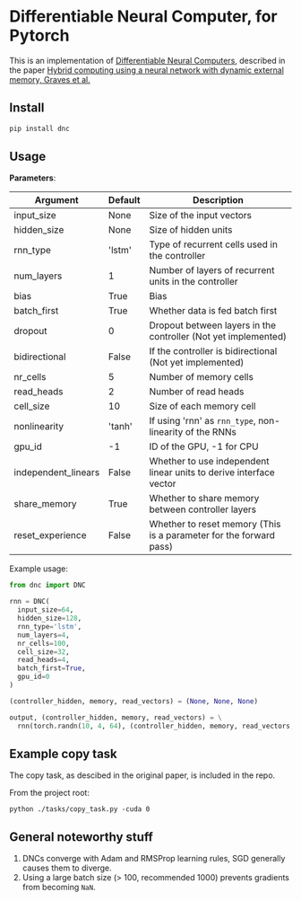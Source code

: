 # Differentiable Neural Computer, for Pytorch

This is an implementation of [Differentiable Neural Computers](people.idsia.ch/~rupesh/rnnsymposium2016/slides/graves.pdf), described in the paper [Hybrid computing using a neural network with dynamic external memory, Graves et al.](www.nature.com/articles/nature20101)

## Install

```bash
pip install dnc
```

## Usage

**Parameters**:

| Argument | Default | Description |
| --- | --- | --- |
| input_size | None | Size of the input vectors |
| hidden_size | None | Size of hidden units |
| rnn_type | 'lstm' | Type of recurrent cells used in the controller |
| num_layers | 1 | Number of layers of recurrent units in the controller |
| bias | True | Bias |
| batch_first | True | Whether data is fed batch first |
| dropout | 0 | Dropout between layers in the controller (Not yet implemented) |
| bidirectional | False | If the controller is bidirectional (Not yet implemented) |
| nr_cells | 5 | Number of memory cells |
| read_heads | 2 | Number of read heads |
| cell_size | 10 | Size of each memory cell |
| nonlinearity | 'tanh' | If using 'rnn' as `rnn_type`, non-linearity of the RNNs |
| gpu_id | -1 | ID of the GPU, -1 for CPU |
| independent_linears | False | Whether to use independent linear units to derive interface vector |
| share_memory | True | Whether to share memory between controller layers |
| reset_experience | False | Whether to reset memory (This is a parameter for the forward pass) |


Example usage:

```python
from dnc import DNC

rnn = DNC(
  input_size=64,
  hidden_size=128,
  rnn_type='lstm',
  num_layers=4,
  nr_cells=100,
  cell_size=32,
  read_heads=4,
  batch_first=True,
  gpu_id=0
)

(controller_hidden, memory, read_vectors) = (None, None, None)

output, (controller_hidden, memory, read_vectors) = \
  rnn(torch.randn(10, 4, 64), (controller_hidden, memory, read_vectors, reset_experience=True))
```

## Example copy task

The copy task, as descibed in the original paper, is included in the repo.

From the project root:
```
python ./tasks/copy_task.py -cuda 0
```

## General noteworthy stuff

1. DNCs converge with Adam and RMSProp learning rules, SGD generally causes them to diverge.
2. Using a large batch size (> 100, recommended 1000) prevents gradients from becoming `NaN`.

